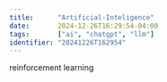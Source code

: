 ```yaml
---
title:      "Artificial-Inteligence"
date:       2024-12-26T16:29:54-04:00
tags:       ["ai", "chatgpt", "llm"]
identifier: "20241226T162954"
---
```


reinforcement learning

